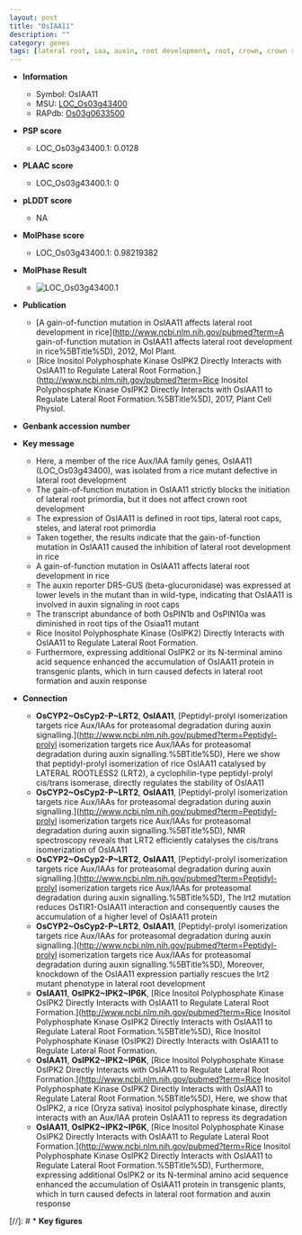 ```yaml
---
layout: post
title: "OsIAA11"
description: ""
category: genes
tags: [lateral root, iaa, auxin, root development, root, crown, crown root, Kinase, auxin response]
---
```


* **Information**  
    + Symbol: OsIAA11  
    + MSU: [LOC_Os03g43400](http://rice.plantbiology.msu.edu/cgi-bin/ORF_infopage.cgi?orf=LOC_Os03g43400)  
    + RAPdb: [Os03g0633500](http://rapdb.dna.affrc.go.jp/viewer/gbrowse_details/irgsp1?name=Os03g0633500)  

* **PSP score**  
    + LOC_Os03g43400.1: 0.0128 

* **PLAAC score**  
    + LOC_Os03g43400.1: 0 

* **pLDDT score**
    + NA


* **MolPhase score**
    + LOC_Os03g43400.1: 0.98219382

* **MolPhase Result**
    + ![LOC_Os03g43400.1](https://304243504.github.io/Pictures/LOC_Os03g/LOC_Os03g43400.1.png)

* **Publication**  
    + [A gain-of-function mutation in OsIAA11 affects lateral root development in rice](http://www.ncbi.nlm.nih.gov/pubmed?term=A gain-of-function mutation in OsIAA11 affects lateral root development in rice%5BTitle%5D), 2012, Mol Plant.
    + [Rice Inositol Polyphosphate Kinase OsIPK2 Directly Interacts with OsIAA11 to Regulate Lateral Root Formation.](http://www.ncbi.nlm.nih.gov/pubmed?term=Rice Inositol Polyphosphate Kinase OsIPK2 Directly Interacts with OsIAA11 to Regulate Lateral Root Formation.%5BTitle%5D), 2017, Plant Cell Physiol.

* **Genbank accession number**  

* **Key message**  
    + Here, a member of the rice Aux/IAA family genes, OsIAA11 (LOC_Os03g43400), was isolated from a rice mutant defective in lateral root development
    + The gain-of-function mutation in OsIAA11 strictly blocks the initiation of lateral root primordia, but it does not affect crown root development
    + The expression of OsIAA11 is defined in root tips, lateral root caps, steles, and lateral root primordia
    + Taken together, the results indicate that the gain-of-function mutation in OsIAA11 caused the inhibition of lateral root development in rice
    + A gain-of-function mutation in OsIAA11 affects lateral root development in rice
    + The auxin reporter DR5-GUS (beta-glucuronidase) was expressed at lower levels in the mutant than in wild-type, indicating that OsIAA11 is involved in auxin signaling in root caps
    + The transcript abundance of both OsPIN1b and OsPIN10a was diminished in root tips of the Osiaa11 mutant
    + Rice Inositol Polyphosphate Kinase (OsIPK2) Directly Interacts with OsIAA11 to Regulate Lateral Root Formation.
    + Furthermore, expressing additional OsIPK2 or its N-terminal amino acid sequence enhanced the accumulation of OsIAA11 protein in transgenic plants, which in turn caused defects in lateral root formation and auxin response

* **Connection**  
    + __OsCYP2~OsCyp2-P~LRT2__, __OsIAA11__, [Peptidyl-prolyl isomerization targets rice Aux/IAAs for proteasomal degradation during auxin signalling.](http://www.ncbi.nlm.nih.gov/pubmed?term=Peptidyl-prolyl isomerization targets rice Aux/IAAs for proteasomal degradation during auxin signalling.%5BTitle%5D), Here we show that peptidyl-prolyl isomerization of rice OsIAA11 catalysed by LATERAL ROOTLESS2 (LRT2), a cyclophilin-type peptidyl-prolyl cis/trans isomerase, directly regulates the stability of OsIAA11
    + __OsCYP2~OsCyp2-P~LRT2__, __OsIAA11__, [Peptidyl-prolyl isomerization targets rice Aux/IAAs for proteasomal degradation during auxin signalling.](http://www.ncbi.nlm.nih.gov/pubmed?term=Peptidyl-prolyl isomerization targets rice Aux/IAAs for proteasomal degradation during auxin signalling.%5BTitle%5D), NMR spectroscopy reveals that LRT2 efficiently catalyses the cis/trans isomerization of OsIAA11
    + __OsCYP2~OsCyp2-P~LRT2__, __OsIAA11__, [Peptidyl-prolyl isomerization targets rice Aux/IAAs for proteasomal degradation during auxin signalling.](http://www.ncbi.nlm.nih.gov/pubmed?term=Peptidyl-prolyl isomerization targets rice Aux/IAAs for proteasomal degradation during auxin signalling.%5BTitle%5D), The lrt2 mutation reduces OsTIR1-OsIAA11 interaction and consequently causes the accumulation of a higher level of OsIAA11 protein
    + __OsCYP2~OsCyp2-P~LRT2__, __OsIAA11__, [Peptidyl-prolyl isomerization targets rice Aux/IAAs for proteasomal degradation during auxin signalling.](http://www.ncbi.nlm.nih.gov/pubmed?term=Peptidyl-prolyl isomerization targets rice Aux/IAAs for proteasomal degradation during auxin signalling.%5BTitle%5D), Moreover, knockdown of the OsIAA11 expression partially rescues the lrt2 mutant phenotype in lateral root development
    + __OsIAA11__, __OsIPK2~IPK2~IP6K__, [Rice Inositol Polyphosphate Kinase OsIPK2 Directly Interacts with OsIAA11 to Regulate Lateral Root Formation.](http://www.ncbi.nlm.nih.gov/pubmed?term=Rice Inositol Polyphosphate Kinase OsIPK2 Directly Interacts with OsIAA11 to Regulate Lateral Root Formation.%5BTitle%5D), Rice Inositol Polyphosphate Kinase (OsIPK2) Directly Interacts with OsIAA11 to Regulate Lateral Root Formation.
    + __OsIAA11__, __OsIPK2~IPK2~IP6K__, [Rice Inositol Polyphosphate Kinase OsIPK2 Directly Interacts with OsIAA11 to Regulate Lateral Root Formation.](http://www.ncbi.nlm.nih.gov/pubmed?term=Rice Inositol Polyphosphate Kinase OsIPK2 Directly Interacts with OsIAA11 to Regulate Lateral Root Formation.%5BTitle%5D),  Here, we show that OsIPK2, a rice (Oryza sativa) inositol polyphosphate kinase, directly interacts with an Aux/IAA protein OsIAA11 to repress its degradation
    + __OsIAA11__, __OsIPK2~IPK2~IP6K__, [Rice Inositol Polyphosphate Kinase OsIPK2 Directly Interacts with OsIAA11 to Regulate Lateral Root Formation.](http://www.ncbi.nlm.nih.gov/pubmed?term=Rice Inositol Polyphosphate Kinase OsIPK2 Directly Interacts with OsIAA11 to Regulate Lateral Root Formation.%5BTitle%5D),  Furthermore, expressing additional OsIPK2 or its N-terminal amino acid sequence enhanced the accumulation of OsIAA11 protein in transgenic plants, which in turn caused defects in lateral root formation and auxin response

[//]: # * **Key figures**  


